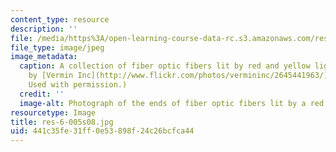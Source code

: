 ```yaml
---
content_type: resource
description: ''
file: /media/https%3A/open-learning-course-data-rc.s3.amazonaws.com/res-6-005-understanding-lasers-and-fiberoptics-spring-2008/441c35fe31ff0e53898f24c26bcfca44_res-6-005s08.jpg
file_type: image/jpeg
image_metadata:
  caption: A collection of fiber optic fibers lit by red and yellow light. (Image
    by [Vermin Inc](http://www.flickr.com/photos/vermininc/2645441963/) on Flickr.
    Used with permission.)
  credit: ''
  image-alt: Photograph of the ends of fiber optic fibers lit by a red LED.
resourcetype: Image
title: res-6-005s08.jpg
uid: 441c35fe-31ff-0e53-898f-24c26bcfca44
---
```

